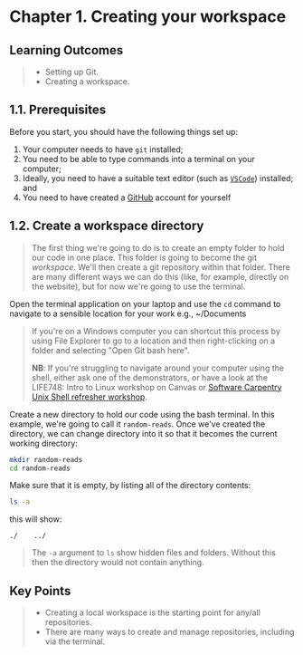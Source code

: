 # Chapter 1. Creating your workspace

## Learning Outcomes
> - Setting up Git.
> - Creating a workspace.

## 1.1. Prerequisites

Before you start, you should have the following things set up:

1. Your computer needs to have `git` installed;
2. You need to be able to type commands into a terminal on your computer;
3. Ideally, you need to have a suitable text editor (such as [`VSCode`](https://code.visualstudio.com)) installed; and
4. You need to have created a [GitHub](https://github.com) account for yourself

## 1.2. Create a workspace directory

> The first thing we're going to do is to create an empty folder to hold our code in one place.  This folder is going to become the git *workspace*.
> We'll then create a git repository within that folder.
> There are many different ways we can do this (like, for example, directly on the website), but for now we're going to use the terminal.

Open the terminal application on your laptop and use the `cd` command to navigate to a sensible location for your work e.g., ~/Documents
> If you're on a Windows computer you can shortcut this process by using File Explorer to go to a location and then right-clicking on a folder and selecting "Open Git bash here".
>
> **NB**: If you're struggling to navigate around your computer using the shell, either ask one of the demonstrators, or have a look at the LIFE748: Intro to Linux workshop on Canvas or [Software Carpentry Unix Shell refresher workshop](https://swcarpentry.github.io/shell-novice/index.html).

Create a new directory to hold our code using the bash terminal.
In this example, we're going to call it `random-reads`.
Once we've created the directory, we can change directory into it so that it becomes the current working directory:

~~~bash
mkdir random-reads
cd random-reads
~~~

Make sure that it is empty, by listing all of the directory contents:

~~~bash
ls -a
~~~
this will show:
~~~console
./    ../
~~~

> The `-a` argument to `ls` show hidden files and folders. Without this then the directory would not contain anything.

## Key Points
> - Creating a local workspace is the starting point for any/all repositories.
> - There are many ways to create and manage repositories, including via the terminal.

